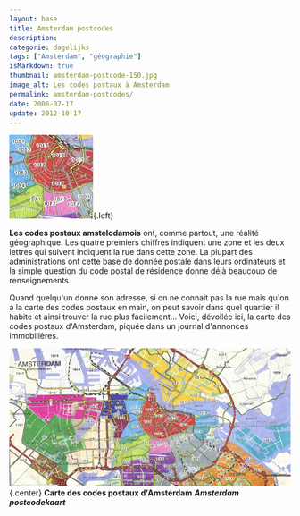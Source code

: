 ```yaml
---
layout: base
title: Amsterdam postcodes
description: 
categorie: dagelijks
tags: ["Amsterdam", "géographie"]
isMarkdown: true
thumbnail: amsterdam-postcode-150.jpg
image_alt: Les codes postaux à Amsterdam
permalink: amsterdam-postcodes/
date: 2006-07-17
update: 2012-10-17
---
```




![Les codes postaux à Amsterdam](amsterdam-postcode-150.jpg){.left}

**Les codes postaux amstelodamois** ont, comme partout, une réalité géographique. Les quatre premiers chiffres indiquent une zone et les deux lettres qui suivent indiquent la rue dans cette zone. La plupart des administrations ont cette base de donnée postale dans leurs ordinateurs et la simple question du code postal de résidence donne déjà beaucoup de renseignements.

Quand quelqu'un donne son adresse, si on ne connait pas la rue mais qu'on a la carte des codes postaux en main, on peut savoir dans quel quartier il habite et ainsi trouver la rue plus facilement... Voici, dévoilée ici, la carte des codes postaux d'Amsterdam, piquée dans un journal d'annonces immobilières.

![Les codes postaux à Amsterdam](amsterdam-postcode-800.png){.center}
**Carte des codes postaux d'Amsterdam**
***Amsterdam postcodekaart***
